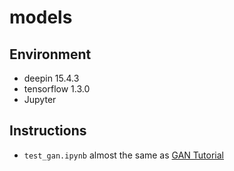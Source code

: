 # models  
## Environment  
* deepin 15.4.3  
* tensorflow 1.3.0  
* Jupyter  

## Instructions  
* `test_gan.ipynb` almost the same as 
[GAN Tutorial](https://github.com/adeshpande3/Generative-Adversarial-Networks/blob/master/Generative%20Adversarial%20Networks%20Tutorial.ipynb)
